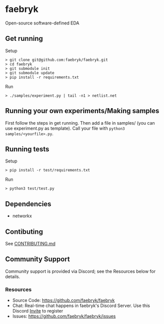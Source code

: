 # faebryk

Open-source software-defined EDA

## Get running
Setup
```
> git clone git@github.com:faebryk/faebryk.git
> cd faebryk
> git submodule init
> git submodule update
> pip install -r requirements.txt
```
Run
```
> ./samples/experiment.py | tail -n1 > netlist.net
```

## Running your own experiments/Making samples
First follow the steps in get running.
Then add a file in samples/ (you can use experiment.py as template).
Call your file with `python3 samples/<yourfile>.py`.

## Running tests
Setup
```
> pip install -r test/requirements.txt
```
Run
```
> python3 test/test.py
```


## Dependencies
- networkx

## Contibuting
See [CONTRIBUTING.md](CONTRIBUTING.md)

## Community Support
Community support is provided via Discord; see the Resources below for details.

### Resources
- Source Code: https://github.com/faebryk/faebryk
- Chat: Real-time chat happens in faebryk's Discord Server. Use this Discord [Invite](https://discord.gg/Sekvbrej8j) to register
- Issues: https://github.com/faebryk/faebryk/issues
